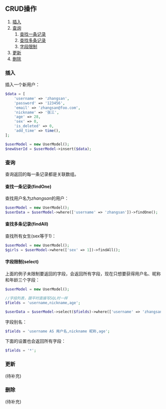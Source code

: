 ## CRUD操作

1. [插入](#插入)
2. [查询](#查询)
    1. [查找一条记录](#查找一条记录)
    2. [查找多条记录](#查找多条记录)
    3. [字段限制](#字段限制)
3. [更新](#更新)
4. [删除](#删除)

### 插入

插入一个新用户：
```php
$data = [
    'username' => 'zhangsan',
    'password' => '123456',
    'email' => 'zhangsan@foo.com',
    'nickname' => '张三',
    'age' => 28,
    'sex' => 0,
    'is_deleted' => 0,
    'add_time' => time(),
];

$userModel = new UserModel();
$newUserId = $userModel->insert($data);
```

### 查询

查询返回的每一条记录都是关联数组。

#### 查找一条记录(findOne)

查找用户名为*zhangsan*的用户：
```php
$userModel = new UserModel();
$userData = $userModel->where(['username' => 'zhangsan'])->findOne();
```

#### 查找多条记录(findAll)

查找所有女生(sex等于1)：
```php
$userModel = new UserModel();
$girls = $userModel->where(['sex' => 1])->findAll();
```

#### 字段限制(select)

上面的例子未限制要返回的字段，会返回所有字段，现在只想要获得用户名、昵称和年龄三个字段：
```php
$userModel = new UserModel();

//字段列表，跟平时直接写SQL时一样
$fields = 'username,nickname,age';

$userData = $userModel->select($fields)->where(['username' => 'zhangsan'])->findOne();
```

字段别名：
```php
$fields = 'username AS 用户名,nickname 昵称,age';
```

下面的设置也会返回所有字段：
```php
$fields = '*';
```

### 更新

(待补充)

### 删除

(待补充)